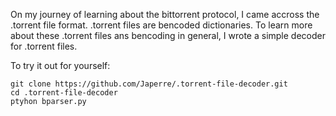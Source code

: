 On my journey of learning about the bittorrent protocol, I came accross the .torrent file format. .torrent files are bencoded dictionaries. To learn more about these .torrent files ans bencoding in general, I wrote a simple decoder for .torrent files.

To try it out for yourself:

```shell
git clone https://github.com/Japerre/.torrent-file-decoder.git
cd .torrent-file-decoder
ptyhon bparser.py
```

